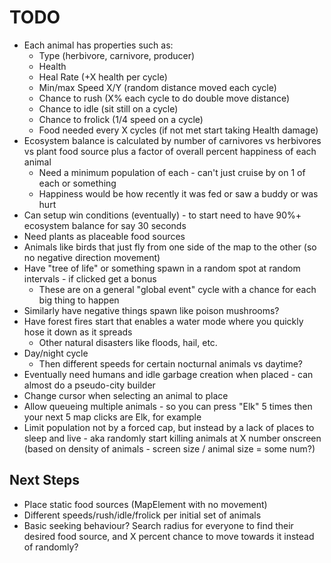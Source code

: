 # TODO

- Each animal has properties such as:
  - Type (herbivore, carnivore, producer)
  - Health
  - Heal Rate (+X health per cycle)
  - Min/max Speed X/Y (random distance moved each cycle)
  - Chance to rush (X% each cycle to do double move distance)
  - Chance to idle (sit still on a cycle)
  - Chance to frolick (1/4 speed on a cycle)
  - Food needed every X cycles (if not met start taking Health damage)
- Ecosystem balance is calculated by number of carnivores vs herbivores vs plant food source plus a factor of overall percent
  happiness of each animal
  - Need a minimum population of each - can't just cruise by on 1 of each or something
  - Happiness would be how recently it was fed or saw a buddy or was hurt
- Can setup win conditions (eventually) - to start need to have 90%+ ecosystem balance for say 30 seconds
- Need plants as placeable food sources
- Animals like birds that just fly from one side of the map to the other (so no negative direction movement)
- Have "tree of life" or something spawn in a random spot at random intervals - if clicked get a bonus
  - These are on a general "global event" cycle with a chance for each big thing to happen
- Similarly have negative things spawn like poison mushrooms?
- Have forest fires start that enables a water mode where you quickly hose it down as it spreads
  - Other natural disasters like floods, hail, etc.
- Day/night cycle
  - Then different speeds for certain nocturnal animals vs daytime?
- Eventually need humans and idle garbage creation when placed - can almost do a pseudo-city builder
- Change cursor when selecting an animal to place
- Allow queueing multiple animals - so you can press "Elk" 5 times then your next 5 map clicks are Elk, for example
- Limit population not by a forced cap, but instead by a lack of places to sleep and live - aka randomly start killing
  animals at X number onscreen (based on density of animals - screen size / animal size = some num?)

## Next Steps

- Place static food sources (MapElement with no movement)
- Different speeds/rush/idle/frolick per initial set of animals
- Basic seeking behaviour? Search radius for everyone to find their desired food source, and X percent chance to move towards
  it instead of randomly?
